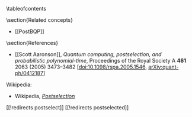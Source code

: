 
\tableofcontents

\section{Related concepts}

* [[PostBQP]]

\section{References}

* [[Scott Aaronson]], *Quantum computing, postselection, and probabilistic polynomial-time*, Proceedings of the Royal Society A **461** 2063 (2005) 3473–3482 &lbrack;[doi:10.1098/rspa.2005.1546](https://doi.org/10.1098%2Frspa.2005.1546), [arXiv:quant-ph/0412187](https://arxiv.org/abs/quant-ph/0412187)&rbrack;

Wikipedia:

* Wikipedia, *[Postselection](https://en.wikipedia.org/wiki/Postselection)*

[[!redirects postselect]]
[[!redirects postselected]]
